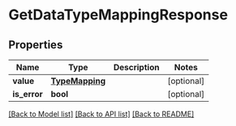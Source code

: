 # GetDataTypeMappingResponse

## Properties
Name | Type | Description | Notes
------------ | ------------- | ------------- | -------------
**value** | [**TypeMapping**](TypeMapping.md) |  | [optional] 
**is_error** | **bool** |  | [optional] 

[[Back to Model list]](../README.md#documentation-for-models) [[Back to API list]](../README.md#documentation-for-api-endpoints) [[Back to README]](../README.md)

